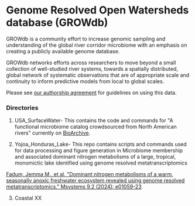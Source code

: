 # Genome Resolved Open Watersheds database (GROWdb)
GROWdb is a community effort to increase genomic sampling and understanding of the global river corridor microbiome with an emphasis on creating a publicly available genome database. 

GROWdb networks efforts across researchers to move beyond a small collection of well-studied river systems, towards a spatially distributed, global network of systematic observations that are of appropriate scale and continuity to inform predictive models from local to global scales. 

Please see [our authorship agreement](https://docs.google.com/document/d/1DcqMnlGiqw3wbqwjtb_i7M4XZdK47ZxN/edit?usp=sharing&ouid=107108008331383885871&rtpof=true&sd=true) for guidelines on using this data. 

### Directories
1. USA_SurfaceWater- This contains the code and commands for "A functional microbiome catalog crowdsourced from North American rivers" currently on [BioArchive](https://www.biorxiv.org/content/10.1101/2023.07.22.550117v1).
   
2. Yojoa_Honduras_Lake- This repo contains scripts and commands used for data processing and figure generation in Microbiome membership and associated dominant nitrogen metabolisms of a large, tropical, monomictic lake identified using genome resolved metatranscriptomics

  [Fadum, Jemma M., et al. "Dominant nitrogen metabolisms of a warm, seasonally anoxic freshwater ecosystem revealed using genome resolved metatranscriptomics."     Msystems 9.2 (2024): e01059-23](https://journals.asm.org/doi/10.1128/msystems.01059-23)

3. Coastal XX

